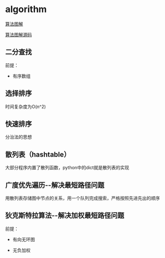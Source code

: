 # algorithm

[算法图解]()

[算法图解源码](<https://github.com/egonschiele/grokking_algorithms>)



## 二分查找

前提：

- 有序数组



## 选择排序

时间复杂度为O(n^2)



## 快速排序

分治法的思想



## 散列表（hashtable）

大部分程序内置了散列函数，python中的dict就是散列表的实现



## 广度优先遍历--解决最短路径问题



用散列表存储图中节点的关系，用一个队列完成搜索，严格按照先进先出的顺序



## 狄克斯特拉算法--解决加权最短路径问题

前提：

- 有向无环图

- 无负加权

